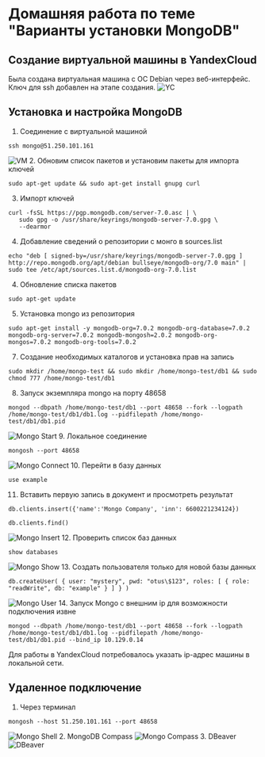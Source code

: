 # Домашняя работа по теме "Варианты установки MongoDB"

## Создание виртуальной машины в YandexCloud
Была создана виртуальная машина с ОС Debian через веб-интерфейс. Ключ для ssh добавлен на этапе создания.
![YC](./01.png?raw=true)

## Установка и настройка MongoDB
1. Соединение с виртуальной машиной
```
ssh mongo@51.250.101.161
```
![VM](./02.png?raw=true)
2. Обновим список пакетов и установим пакеты для импорта ключей
```
sudo apt-get update && sudo apt-get install gnupg curl
```
3. Импорт ключей
```
curl -fsSL https://pgp.mongodb.com/server-7.0.asc | \
   sudo gpg -o /usr/share/keyrings/mongodb-server-7.0.gpg \
   --dearmor
```
4. Добавление сведений о репозитории с монго в sources.list
```
echo "deb [ signed-by=/usr/share/keyrings/mongodb-server-7.0.gpg ] http://repo.mongodb.org/apt/debian bullseye/mongodb-org/7.0 main" | sudo tee /etc/apt/sources.list.d/mongodb-org-7.0.list
```
4. Обновление списка пакетов
```
sudo apt-get update
```
5. Установка mongo из репозитория
```
sudo apt-get install -y mongodb-org=7.0.2 mongodb-org-database=7.0.2 mongodb-org-server=7.0.2 mongodb-mongosh=2.0.2 mongodb-org-mongos=7.0.2 mongodb-org-tools=7.0.2
```
7. Создание необходимых каталогов и установка прав на запись
```
sudo mkdir /home/mongo-test && sudo mkdir /home/mongo-test/db1 && sudo chmod 777 /home/mongo-test/db1
```
8. Запуск экземпляра mongo на порту 48658
```
mongod --dbpath /home/mongo-test/db1 --port 48658 --fork --logpath /home/mongo-test/db1/db1.log --pidfilepath /home/mongo-test/db1/db1.pid
```
![Mongo Start](./03.png?raw=true)
9. Локальное соединение
```
mongosh --port 48658
```
![Mongo Connect](./04.png?raw=true)
10. Перейти в базу данных
```
use example
```
11. Вставить первую запись в документ и просмотреть результат
```
db.clients.insert({'name':'Mongo Company', 'inn': 6600221234124})
```
```
db.clients.find()
```
![Mongo Insert](./05.png?raw=true)
12. Проверить список баз данных
```
show databases
```
![Mongo Show](./06.png?raw=true)
13. Создать пользователя только для новой базы данных
```
db.createUser( { user: "mystery", pwd: "otus\$123", roles: [ { role: "readWrite", db: "example" } ] } )
```
![Mongo User](./07.png?raw=true)
14. Запуск Mongo с внешним ip для возможности подключения извне 
```
mongod --dbpath /home/mongo-test/db1 --port 48658 --fork --logpath /home/mongo-test/db1/db1.log --pidfilepath /home/mongo-test/db1/db1.pid --bind_ip 10.129.0.14
```
Для работы в YandexCloud потребовалось указать ip-адрес машины в локальной сети.

## Удаленное подключение
1. Через терминал
```
mongosh --host 51.250.101.161 --port 48658
```
![Mongo Shell](./08.png?raw=true)
2. MongoDB Compass
![Mongo Compass](./09.png?raw=true)
3. DBeaver
![DBeaver](./10.png?raw=true)
